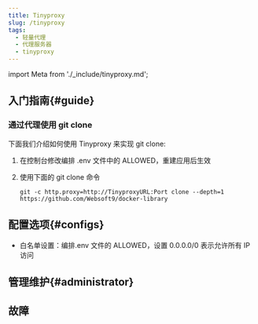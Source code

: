 ```yaml
---
title: Tinyproxy
slug: /tinyproxy
tags:
  - 轻量代理
  - 代理服务器
  - tinyproxy
---
```


import Meta from './_include/tinyproxy.md';

<Meta name="meta" />

## 入门指南{#guide}

### 通过代理使用 git clone

下面我们介绍如何使用 Tinyproxy 来实现 git clone:

1. 在控制台修改编排 .env 文件中的 ALLOWED，重建应用后生效

2. 使用下面的 git clone 命令
    ```
    git -c http.proxy=http://TinyproxyURL:Port clone --depth=1 https://github.com/Websoft9/docker-library
    ```


## 配置选项{#configs}

- 白名单设置：编排.env 文件的 ALLOWED，设置 0.0.0.0/0 表示允许所有 IP 访问

## 管理维护{#administrator}


## 故障
